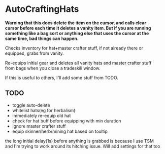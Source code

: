# AutoCraftingHats

**Warning that this does delete the item on the cursor, and calls clear cursor before each time it deletes a vanity item.  But if you are running something like a bag sort or anything else that uses the cursor at the same time, bad things can happen.**

Checks inventory for hat+master crafter stuff, if not already there or equipped, grabs from vanity.

Re-equips initial gear and deletes all vanity hats and master crafter stuff from bags when you close a tradeskill window.

If this is useful to others, I'll add some stuff from TODO.  

## TODO
* toggle auto-delete
* whitelist hats(eg for herbalism)
* immediately re-equip old hat
* check for hat buff before equipping with min duration
* ignore master crafter stuff
* equip skinner/herb/mining hat based on tooltip

the long initial delay(1s) before anything is grabbed is because I use TSM and I'm trying to work around its hitching issue.  Will add settings for that too

